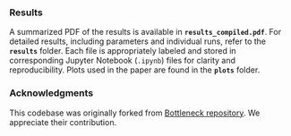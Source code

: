### Results

A summarized PDF of the results is available in **`results_compiled.pdf`**. For detailed results, including parameters and individual runs, refer to the **`results`** folder. Each file is appropriately labeled and stored in corresponding Jupyter Notebook (`.ipynb`) files for clarity and reproducibility. Plots used in the paper are found in the  **`plots`** folder.


### Acknowledgments

This codebase was originally forked from [Bottleneck repository](https://github.com/tech-srl/bottleneck). We appreciate their contribution.
